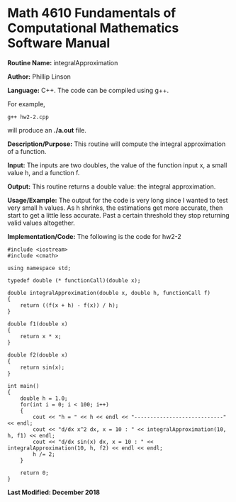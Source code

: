 # Math 4610 Fundamentals of Computational Mathematics Software Manual

**Routine Name:**           integralApproximation

**Author:** Phillip Linson

**Language:** C++. The code can be compiled using g++.

For example,

    g++ hw2-2.cpp

will produce an **./a.out** file.

**Description/Purpose:** This routine will compute the integral approximation of a function.

**Input:** The inputs are two doubles, the value of the function input x, a small value h, and a function f.

**Output:** This routine returns a double value: the integral approximation.

**Usage/Example:** The output for the code is very long since I wanted to test very small h values. As h shrinks, the estimations get more accurate, then start to get a little less accurate. Past a certain threshold they stop returning valid values altogether.

**Implementation/Code:** The following is the code for hw2-2

	#include <iostream>
	#include <cmath>

	using namespace std;

	typedef double (* functionCall)(double x);

	double integralApproximation(double x, double h, functionCall f)
	{
		return ((f(x + h) - f(x)) / h);
	}

	double f1(double x)
	{
		return x * x;
	}

	double f2(double x)
	{
		return sin(x);
	}

	int main()
	{
		double h = 1.0;
		for(int i = 0; i < 100; i++)
		{
			cout << "h = " << h << endl << "----------------------------" << endl;
			cout << "d/dx x^2 dx, x = 10 : " << integralApproximation(10, h, f1) << endl;
			cout << "d/dx sin(x) dx, x = 10 : " << integralApproximation(10, h, f2) << endl << endl;
			h /= 2;
		}
	
		return 0;
	}

**Last Modified: December 2018**
